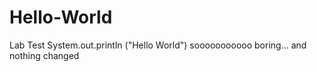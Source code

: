 # Hello-World
Lab Test
System.out.println ("Hello World")
sooooooooooo boring... and nothing changed 
